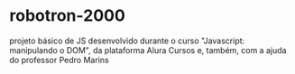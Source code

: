 # robotron-2000

projeto básico de JS desenvolvido durante o curso "Javascript: manipulando o DOM", da plataforma Alura Cursos e, também, com a ajuda do professor Pedro Marins
